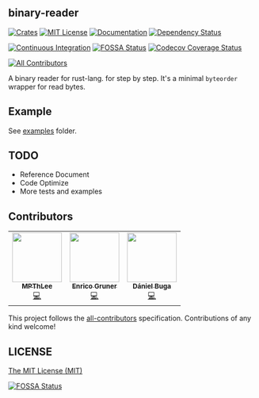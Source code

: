 binary-reader
-------------
[![Crates][CratesIOBadge]][CratesIO]
[![MIT License][LicenseBadge]][License]
[![Documentation][DocsRsBadge]][DocsRs]
[![Dependency Status][DepsRsBadge]][DepsRs]

[![Continuous Integration][GithubActionsBadge]][GithubActions]
[![FOSSA Status][FOSSAShieldBadge]][FOSSAShield]
[![Codecov Coverage Status][CodecovBadge]][Codecov]
<!--[![Coveralls Coverage Status][CoverallsBadge]][Coveralls]-->
<!-- ALL-CONTRIBUTORS-BADGE:START - Do not remove or modify this section -->
[![All Contributors](https://img.shields.io/badge/all_contributors-3-orange.svg)](#contributors)
<!-- ALL-CONTRIBUTORS-BADGE:END -->

A binary reader for rust-lang. for step by step.
It's a minimal `byteorder` wrapper for read bytes.

Example
-------
See [examples](examples/) folder.

TODO
----
 * Reference Document
 * Code Optimize
 * More tests and examples

Contributors
------------
<!-- ALL-CONTRIBUTORS-LIST:START - Do not remove or modify this section -->
<!-- prettier-ignore-start -->
<!-- markdownlint-disable -->
<table>
  <tr>
    <td align="center"><a href="https://github.com/MPThLee"><img src="https://avatars.githubusercontent.com/u/26970092?v=4?s=100" width="100px;" alt=""/><br /><sub><b>MPThLee</b></sub></a><br /><a href="https://github.com/MPThLee/binary-reader.rs/commits?author=MPThLee" title="Code">💻</a></td>
    <td align="center"><a href="https://github.com/evayde"><img src="https://avatars.githubusercontent.com/u/25255815?v=4?s=100" width="100px;" alt=""/><br /><sub><b>Enrico Gruner</b></sub></a><br /><a href="https://github.com/MPThLee/binary-reader.rs/commits?author=evayde" title="Code">💻</a></td>
    <td align="center"><a href="https://bugadani.github.io/"><img src="https://avatars.githubusercontent.com/u/977627?v=4?s=100" width="100px;" alt=""/><br /><sub><b>Dániel Buga</b></sub></a><br /><a href="https://github.com/MPThLee/binary-reader.rs/commits?author=bugadani" title="Code">💻</a></td>
  </tr>
</table>

<!-- markdownlint-restore -->
<!-- prettier-ignore-end -->

<!-- ALL-CONTRIBUTORS-LIST:END -->

This project follows the [all-contributors](https://github.com/all-contributors/all-contributors) specification. Contributions of any kind welcome!

LICENSE
-------
[The MIT License (MIT)](LICENSE.md)

[![FOSSA Status][FOSSALargeBadge]][FOSSALarge]


[CratesIO]: https://crates.io/crates/binary-reader
[CratesIOBadge]: https://img.shields.io/crates/v/binary-reader.svg

[License]: https://github.com/MPThLee/binary-reader.rs/blob/master/LICENSE.md
[LicenseBadge]: https://img.shields.io/github/license/MPThLee/binary-reader.rs.svg

[DocsRs]: https://docs.rs/binary-reader
[DocsRsBadge]: https://docs.rs/binary-reader/badge.svg

[DepsRs]: https://deps.rs/repo/github/mpthlee/binary-reader.rs
[DepsRsBadge]: https://deps.rs/repo/github/mpthlee/binary-reader.rs/status.svg

[FOSSAShield]: https://app.fossa.com/projects/git%2Bgithub.com%2FMPThLee%2Fbinary-reader.rs?ref=badge_shield
[FOSSAShieldBadge]: https://app.fossa.com/api/projects/git%2Bgithub.com%2FMPThLee%2Fbinary-reader.rs.svg?type=shield
[FOSSALarge]: https://app.fossa.com/projects/git%2Bgithub.com%2FMPThLee%2Fbinary-reader.rs?ref=badge_large
[FOSSALargeBadge]: https://app.fossa.com/api/projects/git%2Bgithub.com%2FMPThLee%2Fbinary-reader.rs.svg?type=large

[GithubActions]: https://github.com/MPThLee/binary-reader.rs/actions/workflows/ci.yml
[GithubActionsBadge]: https://github.com/MPThLee/binary-reader.rs/actions/workflows/ci.yml/badge.svg

<!-- Coverage -->
[Codecov]: https://codecov.io/gh/MPThLee/binary-reader.rs
[CodecovBadge]: https://codecov.io/gh/MPThLee/binary-reader.rs/branch/master/graph/badge.svg?token=uFbO1DSJvd

<!--[Coveralls]: https://coveralls.io/github/MPThLee/binary-reader.rs?branch=master
[CoverallsBadge]: https://coveralls.io/repos/github/MPThLee/binary-reader.rs/badge.svg?branch=master
-->
